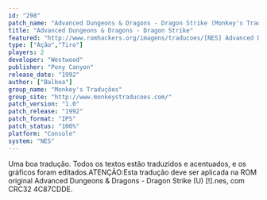 ```yaml
---
id: "298"
patch_name: "Advanced Dungeons & Dragons - Dragon Strike (Monkey's Traduções)"
title: "Advanced Dungeons & Dragons - Dragon Strike"
featured: "http://www.romhackers.org/imagens/traducoes/[NES] Advanced Dungeons & Dragons - Dragon Strike - Monkey's Traduções - 1.png"
type: ["Ação","Tiro"]
players: 2
developer: "Westwood"
publisher: "Pony Canyon"
release_date: "1992"
author: ["Balboa"]
group_name: "Monkey's Traduções"
group_site: "http://www.monkeystraducoes.com/"
patch_version: "1.0"
patch_release: "1992"
patch_format: "IPS"
patch_status: "100%"
platform: "Console"
system: "NES"
---
```


Uma boa tradução. Todos os textos estão traduzidos e acentuados, e os gráficos foram editados.ATENÇÃO:Esta tradução deve ser aplicada na ROM original Advanced Dungeons & Dragons - Dragon Strike (U) [!].nes, com CRC32 4C87CDDE.